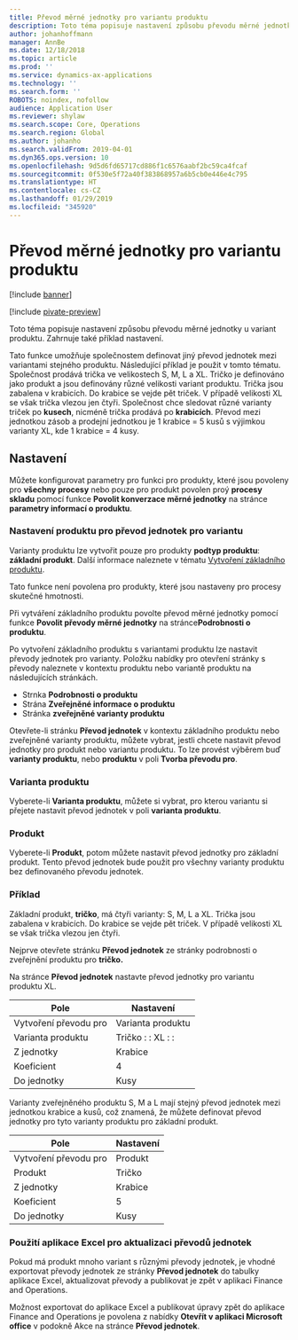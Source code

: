 ```yaml
---
title: Převod měrné jednotky pro variantu produktu
description: Toto téma popisuje nastavení způsobu převodu měrné jednotky u variant produktu.
author: johanhoffmann
manager: AnnBe
ms.date: 12/18/2018
ms.topic: article
ms.prod: ''
ms.service: dynamics-ax-applications
ms.technology: ''
ms.search.form: ''
ROBOTS: noindex, nofollow
audience: Application User
ms.reviewer: shylaw
ms.search.scope: Core, Operations
ms.search.region: Global
ms.author: johanho
ms.search.validFrom: 2019-04-01
ms.dyn365.ops.version: 10
ms.openlocfilehash: 9d5d6fd65717cd886f1c6576aabf2bc59ca4fcaf
ms.sourcegitcommit: 0f530e5f72a40f383868957a6b5cb0e446e4c795
ms.translationtype: HT
ms.contentlocale: cs-CZ
ms.lasthandoff: 01/29/2019
ms.locfileid: "345920"
---
```

# <a name="unit-of-measure-conversion-per-product-variant"></a>Převod měrné jednotky pro variantu produktu

[!include [banner](../includes/banner.md)]

[!include [pivate-preview](../includes/pivate-preview-banner.md)]

Toto téma popisuje nastavení způsobu převodu měrné jednotky u variant produktu. Zahrnuje také příklad nastavení.

Tato funkce umožňuje společnostem definovat jiný převod jednotek mezi variantami stejného produktu. Následující příklad je použit v tomto tématu. Společnost prodává trička ve velikostech S, M, L a XL. Tričko je definováno jako produkt a jsou definovány různé velikosti variant produktu. Trička jsou zabalena v krabicích. Do krabice se vejde pět triček. V případě velikosti XL se však trička vlezou jen čtyři. Společnost chce sledovat různé varianty triček po **kusech**, nicméně trička prodává po **krabicích**. Převod mezi jednotkou zásob a prodejní jednotkou je 1 krabice = 5 kusů s výjimkou varianty XL, kde 1 krabice = 4 kusy.

## <a name="setup"></a>Nastavení

Můžete konfigurovat parametry pro funkci pro produkty, které jsou povoleny pro **všechny procesy** nebo pouze pro produkt povolen proý **procesy skladu** pomocí funkce **Povolit konverzace měrné jednotky** na stránce **parametry informací o produktu**.

### <a name="set-up-a-product-for-unit-conversion-per-variant"></a>Nastavení produktu pro převod jednotek pro variantu

Varianty produktu lze vytvořit pouze pro produkty **podtyp produktu**: **základní produkt**. Další informace naleznete v tématu [Vytvoření základního produktu](tasks/create-product-master.md).

Tato funkce není povolena pro produkty, které jsou nastaveny pro procesy skutečné hmotnosti. 

Při vytváření základního produktu povolte převod měrné jednotky pomocí funkce **Povolit převody měrné jednotky** na stránce**Podrobnosti o produktu**.

Po vytvoření základního produktu s variantami produktu lze nastavit převody jednotek pro varianty. Položku nabídky pro otevření stránky s převody naleznete v kontextu produktu nebo variantě produktu na následujících stránkách.

-   Strnka **Podrobnosti o produktu**
-   Strána **Zveřejněné informace o produktu**
-   Stránka **zveřejněné varianty produktu**

Otevřete-li stránku **Převod jednotek** v kontextu základního produktu nebo zveřejněné varianty produktu, můžete vybrat, jestli chcete nastavit převod jednotky pro produkt nebo variantu produktu. To lze provést výběrem buď **varianty produktu**, nebo **produktu** v poli **Tvorba převodu pro**.

### <a name="product-variant"></a>Varianta produktu

Vyberete-li **Varianta produktu**, můžete si vybrat, pro kterou variantu si přejete nastavit převod jednotek v poli **varianta produktu**.

### <a name="product"></a>Produkt

Vyberete-li **Produkt**, potom můžete nastavit převod jednotky pro základní produkt. Tento převod jednotek bude použit pro všechny varianty produktu bez definovaného převodu jednotek.

### <a name="example"></a>Příklad

Základní produkt, **tričko**, má čtyři varianty: S, M, L a XL. Trička jsou zabalena v krabicích. Do krabice se vejde pět triček. V případě velikosti XL se však trička vlezou jen čtyři.

Nejprve otevřete stránku **Převod jednotek** ze stránky podrobnosti o zveřejnění produktu pro **tričko.**

Na stránce **Převod jednotek** nastavte převod jednotky pro variantu produktu XL.

| **Pole**             | **Nastavení**             |
|-----------------------|-------------------------|
| Vytvoření převodu pro | Varianta produktu         |
| Varianta produktu       | Tričko : : XL : : |
| Z jednotky             | Krabice                   |
| Koeficient                | 4                       |
| Do jednotky               | Kusy                  |

Varianty zveřejněného produktu S, M a L mají stejný převod jednotek mezi jednotkou krabice a kusů, což znamená, že můžete definovat převod jednotky pro tyto varianty produktu pro základní produkt.

| **Pole**             | **Nastavení** |
|-----------------------|-------------|
| Vytvoření převodu pro | Produkt     |
| Produkt               | Tričko     |
| Z jednotky             | Krabice       |
| Koeficient                | 5           |
| Do jednotky               | Kusy      |

### <a name="using-excel-to-update-the-unit-conversions"></a>Použití aplikace Excel pro aktualizaci převodů jednotek

Pokud má produkt mnoho variant s různými převody jednotek, je vhodné exportovat převody jednotek ze stránky **Převod jednotek** do tabulky aplikace Excel, aktualizovat převody a publikovat je zpět v aplikaci Finance and Operations.

Možnost exportovat do aplikace Excel a publikovat úpravy zpět do aplikace Finance and Operations je povolena z nabídky **Otevřít v aplikaci Microsoft office** v podokně Akce na stránce **Převod jednotek**.
